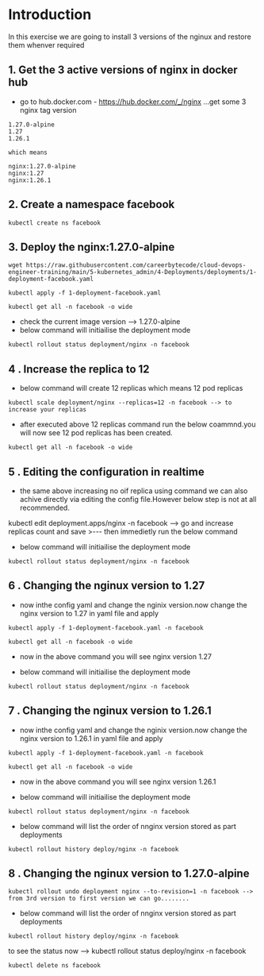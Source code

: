 # Introduction 
In this exercise we are going to install 3 versions of the nginux and restore them whenver required 

## 1. Get the 3 active versions of nginx in docker hub 

- go to hub.docker.com - https://hub.docker.com/_/nginx ...get some 3 nginx tag version

```
1.27.0-alpine
1.27
1.26.1

which means

nginx:1.27.0-alpine
nginx:1.27
nginx:1.26.1
```

## 2. Create a namespace facebook
```
kubectl create ns facebook
```

## 3. Deploy the nginx:1.27.0-alpine
```
wget https://raw.githubusercontent.com/careerbytecode/cloud-devops-engineer-training/main/5-kubernetes_admin/4-Deployments/deployments/1-deployment-facebook.yaml
```
```
kubectl apply -f 1-deployment-facebook.yaml
```

```
kubectl get all -n facebook -o wide
```


- check the current image version --> 1.27.0-alpine
- below command will initiailise the deployment mode

```
kubectl rollout status deployment/nginx -n facebook
```

## 4 . Increase the replica to 12

- below command will create 12 replicas which means 12 pod replicas
```
kubectl scale deployment/nginx --replicas=12 -n facebook --> to increase your replicas
```

- after executed above 12 replicas command run the below coammnd.you will now see 12 pod replicas has been created.
```
kubectl get all -n facebook -o wide
```

## 5 . Editing the configuration in realtime 

- the same above increasing no oif replica using command we can also achive directly via editing the config file.However below step is not at all recommended.

kubectl edit deployment.apps/nginx -n facebook --> go and increase replicas count and save >--- then immedietly run the below command

- below command will initiailise the deployment mode
```
kubectl rollout status deployment/nginx -n facebook
```

## 6 . Changing the nginux version to 1.27

- now inthe config yaml and change the nginix version.now change the nginx version to 1.27 in yaml file and apply

```
kubectl apply -f 1-deployment-facebook.yaml -n facebook
```

```
kubectl get all -n facebook -o wide
```

- now in the above command you will see nginx version 1.27

- below command will initiailise the deployment mode

```
kubectl rollout status deployment/nginx -n facebook
```

## 7 . Changing the nginux version to 1.26.1

- now inthe config yaml and change the nginix version.now change the nginx version to 1.26.1 in yaml file and apply

```
kubectl apply -f 1-deployment-facebook.yaml -n facebook
```

```
kubectl get all -n facebook -o wide
```

- now in the above command you will see nginx version 1.26.1

- below command will initiailise the deployment mode

```
kubectl rollout status deployment/nginx -n facebook
```


- below command will list the order of nnginx version stored as part deployments
```
kubectl rollout history deploy/nginx -n facebook
```

## 8 . Changing the nginux version to 1.27.0-alpine

```
kubectl rollout undo deployment nginx --to-revision=1 -n facebook --> from 3rd version to first version we can go........
```

- below command will list the order of nnginx version stored as part deployments
```
kubectl rollout history deploy/nginx -n facebook
```


to see the status now --> kubectl rollout status deploy/nginx -n facebook

```
kubectl delete ns facebook
```
